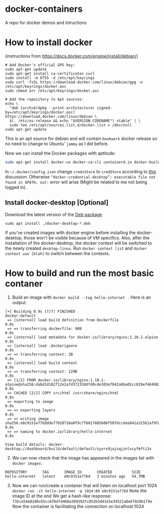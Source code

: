 # docker-containers
A repo for docker demos and intructions

# How to install docker 
(instrucitons from https://docs.docker.com/engine/install/debian/)

```
# Add Docker's official GPG key:
sudo apt-get update
sudo apt-get install ca-certificates curl
sudo install -m 0755 -d /etc/apt/keyrings
sudo curl -fsSL https://download.docker.com/linux/debian/gpg -o /etc/apt/keyrings/docker.asc
sudo chmod a+r /etc/apt/keyrings/docker.asc

# Add the repository to Apt sources:
echo \
  "deb [arch=$(dpkg --print-architecture) signed-by=/etc/apt/keyrings/docker.asc] https://download.docker.com/linux/debian \
  $(. /etc/os-release && echo "$VERSION_CODENAME") stable" | \
  sudo tee /etc/apt/sources.list.d/docker.list > /dev/null
sudo apt-get update
```

This is an apt source for debian and will contain `bookwork` docker release so no need to change to Ubuntu' `jammy` as I did before.

Now we can install the Docker packages with aptitude:
```bash
sudo apt-get install docker-ce docker-ce-cli containerd.io docker-buildx-plugin docker-compose-plugin
```

In `~/.docker/config.json` change `credsStore` to `credStore` according to [this](https://forums.docker.com/t/docker-credential-desktop-exe-executable-file-not-found-in-path-using-wsl2/100225/3) discussion. Otherwise `“docker-credential-desktop”: executable file not found in $PATH, out:` error will arise (Might be related to me not being logged in).

## Install docker-desktop [Optional]

Download the latest version of the [Deb package](https://desktop.docker.com/linux/main/amd64/135262/docker-desktop-4.27.0-amd64.deb?utm_source=docker&utm_medium=webreferral&utm_campaign=docs-driven-download-linux-amd64)

`sudo apt install ./docker-desktop-*.deb`

If you've created images with docker engine before installing the docker-desktop, those won't be visible because of VM specifics. Also, after the installation of the docker-desktop, the docker context will be switched to the newly created `desktop-linux`. Run `docker context list` and `docker context use [blah]` to switch between the contexts.

# How to build and run the most basic contaner

1. Build an image with `docker build --tag hello-internet .`
Here is an output:
```
[+] Building 0.9s (7/7) FINISHED                                                                                                                                   docker:default
 => [internal] load build definition from Dockerfile                                                                                                                         0.0s
 => => transferring dockerfile: 98B                                                                                                                                          0.0s
 => [internal] load metadata for docker.io/library/nginx:1.10.1-alpine                                                                                                       0.9s
 => [internal] load .dockerignore                                                                                                                                            0.0s
 => => transferring context: 2B                                                                                                                                              0.0s
 => [internal] load build context                                                                                                                                            0.0s
 => => transferring context: 129B                                                                                                                                            0.0s
 => [1/2] FROM docker.io/library/nginx:1.10.1-alpine@sha256:dabd1d182f12e2a7d372338dfd0cde303ef042a6ba01cc829ef464982f9c9e2c                                                 0.0s
 => CACHED [2/2] COPY src/html /usr/share/nginx/html                                                                                                                         0.0s
 => exporting to image                                                                                                                                                       0.0s
 => => exporting layers                                                                                                                                                      0.0s
 => => writing image sha256:e0c9151e776ddde77928710a0f9c7f6017885b06f50fdccdee841a315b1af9fd                                                                                 0.0s
 => => naming to docker.io/library/hello-internet                                                                                                                            0.0s

View build details: docker-desktop://dashboard/build/default/default/syxrx9jajsqjznlxcyfmfti3v
```
2. We can now check that the image has appeared in the images list with `docker images`:
```
REPOSITORY       TAG       IMAGE ID       CREATED         SIZE
hello-internet   latest    e0c9151e776d   3 minutes ago   54.7MB
```
3. Now we can run/create a contaner that will listen on localhost port 1024 `docker run -it hello-internet -p 1024:80 e0c9151e776d`
Note the image ID at the end
We get a hash-like response: `f35ce54e0240c65cc6f6dfd460a389392fc852b3d41d3e34521a8e6f820b1f9e`
Now the container is facilitating the connection on localhost:1024
